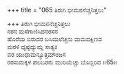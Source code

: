 +++
title = "065 ತಿರುಗಿ ಭೀಮನನೆಚ್ಚನಿತ್ತಲು"

+++
ತಿರುಗಿ ಭೀಮನನೆಚ್ಚನಿತ್ತಲು  
ನರನ ಮಸೆಗಾಣಿಸಿದನರಸನ  
ಹೊರೆಯ ಬಿರುದರ ಬಸಿಯಲೆಚ್ಚನು ವಾಮದಕ್ಷಿಣವ  
ಮರಳಿ ಧೃಷ್ಟದ್ಯುಮ್ನ ಸಾತ್ಯಕಿ  
ವರ ಯುಧಾಮನ್ಯೂತ್ತಮೌಂಜಸ  
ರರಸುಮಕ್ಕಳ ಹಲಬರನು ಮುರಿಯೆಚ್ಚು ಬೊಬ್ಬಿರಿದ     ॥65॥